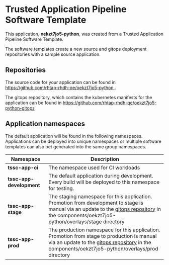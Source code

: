 # Trusted Application Pipeline Software Template

This application, **oekzt7jo5-python**, was created from a Trusted Application Pipeline Software Template.

The software templates create a new source and gitops deployment repositories with a sample source application. 

## Repositories

The source code for your application can be found in [https://github.com/rhtap-rhdh-qe/oekzt7jo5-python ](https://github.com/rhtap-rhdh-qe/oekzt7jo5-python ).
 
The gitops repository, which contains the kubernetes manifests for the application can be found in 
[https://github.com/rhtap-rhdh-qe/oekzt7jo5-python-gitops ](https://github.com/rhtap-rhdh-qe/oekzt7jo5-python-gitops ) 

## Application namespaces 

The default application will be found in the following namespaces. Applications can be deployed into unique namespaces or multiple software templates can also bet generated into the same group namespaces.  

|  Namespace   |  Description   |  
| -------- | -------- |
| **tssc-app-ci** | The namespace used for CI workloads |
| **tssc-app-development** | The default application during development. Every build will be deployed to this namespace for testing. |
| **tssc-app-stage** | The staging namespace for this application. Promotion from development to stage is manual via an update to the [gitops repository](https://github.com/rhtap-rhdh-qe/oekzt7jo5-python-gitops ) in the components/oekzt7jo5-python/overlays/stage directory |
| **tssc-app-prod** | The production namespace for this application. Promotion from stage to production is manual via an update to the [gitops repository](https://github.com/rhtap-rhdh-qe/oekzt7jo5-python-gitops ) in the components/oekzt7jo5-python/overlays/prod directory |